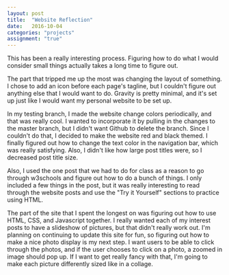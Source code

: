 ```yaml
---
layout: post
title:  "Website Reflection"
date:   2016-10-04
categories: "projects"
assignment: "true"
---
```


This has been a really interesting process. Figuring how to do what I would consider small things actually takes a long time to figure out.

The part that tripped me up the most was changing the layout of something. I chose to add an icon before each page's tagline, but I couldn't figure out anything else that I would want to do. Gravity is pretty minimal, and it's set up just like I would want my personal website to be set up.

In my testing branch, I made the website change colors periodically, and that was really cool. I wanted to incorporate it by pulling in the changes to the master branch, but I didn't want Github to delete the branch. Since I couldn't do that, I decided to make the website red and black themed. I finally figured out how to change the text color in the navigation bar, which was really satisfying. Also, I didn't like how large post titles were, so I decreased post title size. 

Also, I used the one post that we had to do for class as a reason to go through w3schools and figure out how to do a bunch of things. I only included a few things in the post, but it was really interesting to read through the website posts and use the "Try it Yourself" sections to practice using HTML.

The part of the site that I spent the longest on was figuring out how to use HTML, CSS, and Javascript together. I really wanted each of my interest posts to have a slideshow of pictures, but that didn't really work out. I'm planning on continuing to update this site for fun, so figuring out how to make a nice photo display is my next step. I want users to be able to click through the photos, and if the user chooses to click on a photo, a zoomed in image should pop up. If I want to get really fancy with that, I'm going to make each picture differently sized like in a collage.
